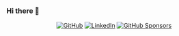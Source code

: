 ### Hi there 👋

<p align="center">
	<a href="https://github.com/PabloInnocenti"><img src="https://img.shields.io/github/followers/PabloInnocenti.svg?label=GitHub&style=social" alt="GitHub"></a>
	<a href="https://www.linkedin.com/in/pablo-alejandro-innocenti-4b728914/"><img src="https://img.shields.io/badge/LinkedIn--_.svg?style=social&logo=linkedin" alt="LinkedIn"></a>
	<a href="https://github.com/sponsors/PabloInnocenti"><img src="https://img.shields.io/badge/GitHub_Sponsors--_.svg?style=social&logo=github&logoColor=EA4AAA" alt="GitHub Sponsors"></a>
</p>

<!--
**PabloInnocenti/PabloInnocenti** is a ✨ _special_ ✨ repository because its `README.md` (this file) appears on your GitHub profile.

Here are some ideas to get you started:

- 🔭 I’m currently working on ...
- 🌱 I’m currently learning ...
- 👯 I’m looking to collaborate on ...
- 🤔 I’m looking for help with ...
- 💬 Ask me about ...
- 📫 How to reach me: ...
- 😄 Pronouns: ...
- ⚡ Fun fact: ...
-->

